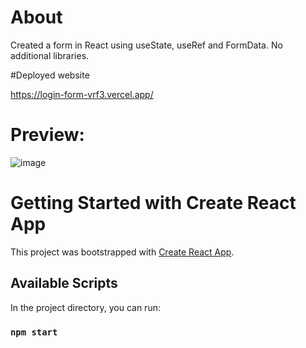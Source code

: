 # About 

Created a form in React using useState, useRef and FormData. No additional libraries.

#Deployed website

https://login-form-vrf3.vercel.app/

# Preview:

![image](https://user-images.githubusercontent.com/75015574/223223141-6aedbc2b-490f-40e7-a7d9-77ecc9d36327.png)

# Getting Started with Create React App

This project was bootstrapped with [Create React App](https://github.com/facebook/create-react-app).

## Available Scripts

In the project directory, you can run:

### `npm start`

